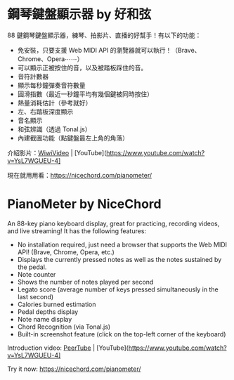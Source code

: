 # 鋼琴鍵盤顯示器 by 好和弦

88 鍵鋼琴鍵盤顯示器，練琴、拍影片、直播的好幫手！有以下的功能：

* 免安裝，只要支援 Web MIDI API 的瀏覽器就可以執行！（Brave、Chrome、Opera⋯⋯）
* 可以顯示正被按住的音，以及被踏板踩住的音。
* 音符計數器
* 顯示每秒鐘彈奏音符數量
* 圓滑指數（最近一秒鐘平均有幾個鍵被同時按住）
* 熱量消耗估計（參考就好）
* 左、右踏板深度顯示
* 音名顯示
* 和弦辨識（透過 Tonal.js）
* 內建截圖功能（點鍵盤最左上角的角落）

介紹影片：[WiwiVideo](https://wiwi.video/w/uzo8aZmdx1rvYJfWZBgmCM) | [YouTube](https://www.youtube.com/watch?v=YsL7WGUEU-4]

現在就用用看：https://nicechord.com/pianometer/

# PianoMeter by NiceChord

An 88-key piano keyboard display, great for practicing, recording videos, and live streaming! It has the following features:

* No installation required, just need a browser that supports the Web MIDI API! (Brave, Chrome, Opera, etc.)
* Displays the currently pressed notes as well as the notes sustained by the pedal.
* Note counter
* Shows the number of notes played per second
* Legato score (average number of keys pressed simultaneously in the last second)
* Calories burned estimation
* Pedal depths display
* Note name display
* Chord Recognition (via Tonal.js)
* Built-in screenshot feature (click on the top-left corner of the keyboard)

Introduction video: [PeerTube](https://wiwi.video/w/uzo8aZmdx1rvYJfWZBgmCM) | [YouTube](https://www.youtube.com/watch?v=YsL7WGUEU-4]

Try it now: https://nicechord.com/pianometer/
